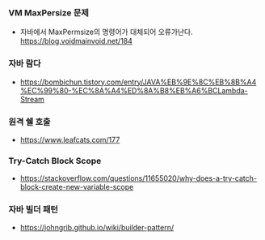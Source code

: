 ### VM MaxPersize 문제
  - 자바에서 MaxPermsize의 명령어가 대체되어 오류가난다.  <https://blog.voidmainvoid.net/184>

### 자바 람다
- <https://bombichun.tistory.com/entry/JAVA%EB%9E%8C%EB%8B%A4%EC%99%80-%EC%8A%A4%ED%8A%B8%EB%A6%BCLambda-Stream>

### 원격 쉘 호출
- <https://www.leafcats.com/177>


### Try-Catch Block Scope
- <https://stackoverflow.com/questions/11655020/why-does-a-try-catch-block-create-new-variable-scope>

### 자바 빌더 패턴
- https://johngrib.github.io/wiki/builder-pattern/
